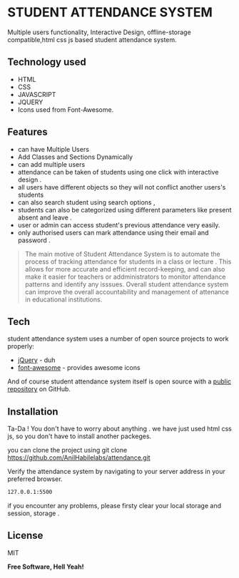 # STUDENT ATTENDANCE SYSTEM 
Multiple users functionality, Interactive Design, offline-storage compatible,html css js based student attendance system.






## Technology used 
- HTML
- CSS
- JAVASCRIPT
- JQUERY
- Icons used from Font-Awesome.

## Features

- can have Multiple Users 
- Add Classes and Sections Dynamically
- can add multiple users 
- attendance can be taken of students using one click with interactive design .
- all users have different objects so they will not conflict another users's students
- can also search student using search options , 
- students can also be categorized using different parameters like present absent and leave .
- user or admin can access student's previous attendance very easily.
- only authorised users can mark attendance using their email and password .


> The main motive of Student Attendance System is to
> automate the process of tracking attendance for students
> in a class or lecture . This allows for more accurate and 
> efficient record-keeping, and can also make it easier for 
> teachers or addministrators to monitor attendance patterns 
> and identify any isssues. Overall student attendance system 
> can improve the overall accountability and management of 
> attenance in educational institutions.

## Tech

student attendance system uses a number of open source projects to work properly:

- [jQuery] - duh
- [font-awesome] - provides awesome icons

And of course student attendance system itself is open source with a [public repository]
 on GitHub.

## Installation

Ta-Da ! 
You don't have to worry about anything . 
we have just used html css js, 
so you don't have to install another packeges.

you can clone the project using git clone https://github.com/AnilHabilelabs/attendance.git

Verify the attendance system by navigating to your server address in
your preferred browser.

```sh
127.0.0.1:5500
```

if you encounter any problems, please firsty clear your local storage and session, storage .

## License

MIT

**Free Software, Hell Yeah!**

[//]: # (These are reference links used in the body of this note and get stripped out when the markdown processor does its job. http://stackoverflow.com/questions/4823468/store-comments-in-markdown-syntax)

[attendance]: <git@github.com:AnilHabilelabs/attendance.git>
[jQuery]: <https://jquery.com/>
[font-awesome]: <https://fontawesome.com/>
[public repository]: <https://github.com/AnilHabilelabs/attendance.git>

